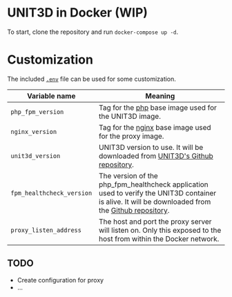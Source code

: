 # UNIT3D in Docker (WIP)

To start, clone the repository and run `docker-compose up -d`.

# Customization
The included [`.env`](.env) file can be used for some customization.


| Variable name             | Meaning                                                                                                                                                                                                 |
|---------------------------|---------------------------------------------------------------------------------------------------------------------------------------------------------------------------------------------------------|
| `php_fpm_version`         | Tag for the [php](https://hub.docker.com/_/php) base image used for the UNIT3D image.                                                                                                                   |
| `nginx_version`           | Tag for the [nginx](https://hub.docker.com/_/nginx) base image used for the proxy image.                                                                                                                |
| `unit3d_version`          | UNIT3D version to use. It will be downloaded from [UNIT3D's Github repository](https://github.com/HDInnovations/UNIT3D-Community-Edition).                                                              |
| `fpm_healthcheck_version` | The version of the php_fpm_healthcheck application used to verify the UNIT3D container is alive. It will be downloaded from the [Github repository](https://github.com/renatomefi/php-fpm-healthcheck). |
| `proxy_listen_address`    | The host and port the proxy server will listen on. Only this exposed to the host from within the Docker network.                                                                                        |

## TODO
* Create configuration for proxy
* ...